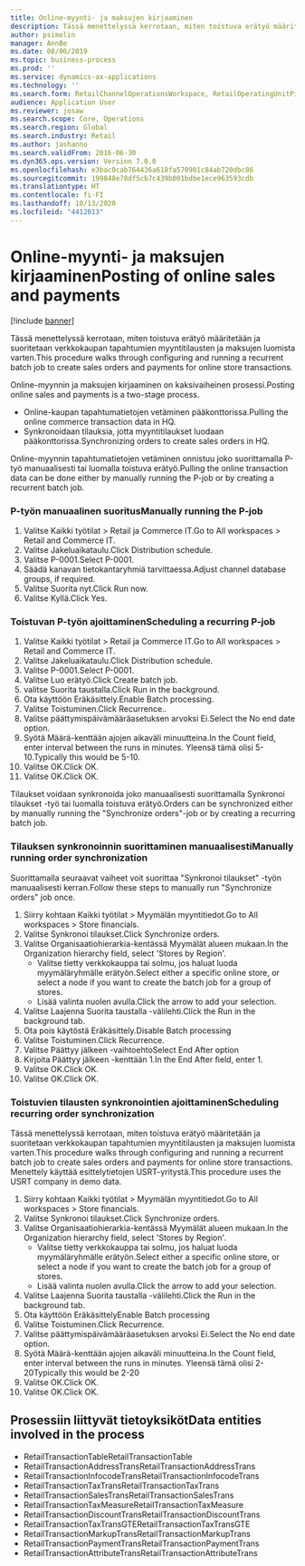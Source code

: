 ```yaml
---
title: Online-myynti- ja maksujen kirjaaminen
description: Tässä menettelyssä kerrotaan, miten toistuva erätyö määritetään ja suoritetaan verkkokaupan tapahtumien myyntitilausten ja maksujen luomista varten.
author: psimolin
manager: AnnBe
ms.date: 08/06/2019
ms.topic: business-process
ms.prod: ''
ms.service: dynamics-ax-applications
ms.technology: ''
ms.search.form: RetailChannelOperationsWorkspace, RetailOperatingUnitPicker, SysRecurrence
audience: Application User
ms.reviewer: josaw
ms.search.scope: Core, Operations
ms.search.region: Global
ms.search.industry: Retail
ms.author: jashanno
ms.search.validFrom: 2016-06-30
ms.dyn365.ops.version: Version 7.0.0
ms.openlocfilehash: e3bac0cab764436a618fa570901c84ab720dbc86
ms.sourcegitcommit: 199848e78df5cb7c439b001bdbe1ece963593cdb
ms.translationtype: HT
ms.contentlocale: fi-FI
ms.lasthandoff: 10/13/2020
ms.locfileid: "4412013"
---
```

# <a name="posting-of-online-sales-and-payments"></a><span data-ttu-id="64ffe-103">Online-myynti- ja maksujen kirjaaminen</span><span class="sxs-lookup"><span data-stu-id="64ffe-103">Posting of online sales and payments</span></span>

[!include [banner](../includes/banner.md)]

<span data-ttu-id="64ffe-104">Tässä menettelyssä kerrotaan, miten toistuva erätyö määritetään ja suoritetaan verkkokaupan tapahtumien myyntitilausten ja maksujen luomista varten.</span><span class="sxs-lookup"><span data-stu-id="64ffe-104">This procedure walks through configuring and running a recurrent batch job to create sales orders and payments for online store transactions.</span></span>

<span data-ttu-id="64ffe-105">Online-myynnin ja maksujen kirjaaminen on kaksivaiheinen prosessi.</span><span class="sxs-lookup"><span data-stu-id="64ffe-105">Posting online sales and payments is a two-stage process.</span></span>

- <span data-ttu-id="64ffe-106">Online-kaupan tapahtumatietojen vetäminen pääkonttorissa.</span><span class="sxs-lookup"><span data-stu-id="64ffe-106">Pulling the online commerce transaction data in HQ.</span></span>
- <span data-ttu-id="64ffe-107">Synkronoidaan tilauksia, jotta myyntitilaukset luodaan pääkonttorissa.</span><span class="sxs-lookup"><span data-stu-id="64ffe-107">Synchronizing orders to create sales orders in HQ.</span></span>

<span data-ttu-id="64ffe-108">Online-myynnin tapahtumatietojen vetäminen onnistuu joko suorittamalla P-työ manuaalisesti tai luomalla toistuva erätyö.</span><span class="sxs-lookup"><span data-stu-id="64ffe-108">Pulling the online transaction data can be done either by manually running the P-job or by creating a recurrent batch job.</span></span>

### <a name="manually-running-the-p-job"></a><span data-ttu-id="64ffe-109">P-työn manuaalinen suoritus</span><span class="sxs-lookup"><span data-stu-id="64ffe-109">Manually running the P-job</span></span>

1. <span data-ttu-id="64ffe-110">Valitse Kaikki työtilat > Retail ja Commerce IT.</span><span class="sxs-lookup"><span data-stu-id="64ffe-110">Go to All workspaces > Retail and Commerce IT.</span></span>
2. <span data-ttu-id="64ffe-111">Valitse Jakeluaikataulu.</span><span class="sxs-lookup"><span data-stu-id="64ffe-111">Click Distribution schedule.</span></span>
3. <span data-ttu-id="64ffe-112">Valitse P-0001.</span><span class="sxs-lookup"><span data-stu-id="64ffe-112">Select P-0001.</span></span>
4. <span data-ttu-id="64ffe-113">Säädä kanavan tietokantaryhmiä tarvittaessa.</span><span class="sxs-lookup"><span data-stu-id="64ffe-113">Adjust channel database groups, if required.</span></span>
5. <span data-ttu-id="64ffe-114">Valitse Suorita nyt.</span><span class="sxs-lookup"><span data-stu-id="64ffe-114">Click Run now.</span></span>
6. <span data-ttu-id="64ffe-115">Valitse Kyllä.</span><span class="sxs-lookup"><span data-stu-id="64ffe-115">Click Yes.</span></span>

### <a name="scheduling-a-recurring-p-job"></a><span data-ttu-id="64ffe-116">Toistuvan P-työn ajoittaminen</span><span class="sxs-lookup"><span data-stu-id="64ffe-116">Scheduling a recurring P-job</span></span>

1. <span data-ttu-id="64ffe-117">Valitse Kaikki työtilat > Retail ja Commerce IT.</span><span class="sxs-lookup"><span data-stu-id="64ffe-117">Go to All workspaces > Retail and Commerce IT.</span></span>
2. <span data-ttu-id="64ffe-118">Valitse Jakeluaikataulu.</span><span class="sxs-lookup"><span data-stu-id="64ffe-118">Click Distribution schedule.</span></span>
3. <span data-ttu-id="64ffe-119">Valitse P-0001.</span><span class="sxs-lookup"><span data-stu-id="64ffe-119">Select P-0001.</span></span>
4. <span data-ttu-id="64ffe-120">Valitse Luo erätyö.</span><span class="sxs-lookup"><span data-stu-id="64ffe-120">Click Create batch job.</span></span>
5. <span data-ttu-id="64ffe-121">valitse Suorita taustalla.</span><span class="sxs-lookup"><span data-stu-id="64ffe-121">Click Run in the background.</span></span>
5. <span data-ttu-id="64ffe-122">Ota käyttöön Eräkäsittely.</span><span class="sxs-lookup"><span data-stu-id="64ffe-122">Enable Batch processing.</span></span>
6. <span data-ttu-id="64ffe-123">Valitse Toistuminen.</span><span class="sxs-lookup"><span data-stu-id="64ffe-123">Click Recurrence..</span></span>
7. <span data-ttu-id="64ffe-124">Valitse päättymispäivämääräasetuksen arvoksi Ei.</span><span class="sxs-lookup"><span data-stu-id="64ffe-124">Select the No end date option.</span></span>
8. <span data-ttu-id="64ffe-125">Syötä Määrä-kenttään ajojen aikaväli minuutteina.</span><span class="sxs-lookup"><span data-stu-id="64ffe-125">In the Count field, enter interval between the runs in minutes.</span></span> <span data-ttu-id="64ffe-126">Yleensä tämä olisi 5-10.</span><span class="sxs-lookup"><span data-stu-id="64ffe-126">Typically this would be 5-10.</span></span>
9. <span data-ttu-id="64ffe-127">Valitse OK.</span><span class="sxs-lookup"><span data-stu-id="64ffe-127">Click OK.</span></span>
10. <span data-ttu-id="64ffe-128">Valitse OK.</span><span class="sxs-lookup"><span data-stu-id="64ffe-128">Click OK.</span></span>

<span data-ttu-id="64ffe-129">Tilaukset voidaan synkronoida joko manuaalisesti suorittamalla Synkronoi tilaukset -työ tai luomalla toistuva erätyö.</span><span class="sxs-lookup"><span data-stu-id="64ffe-129">Orders can be synchronized either by manually running the "Synchronize orders"-job or by creating a recurring batch job.</span></span>

### <a name="manually-running-order-synchronization"></a><span data-ttu-id="64ffe-130">Tilauksen synkronoinnin suorittaminen manuaalisesti</span><span class="sxs-lookup"><span data-stu-id="64ffe-130">Manually running order synchronization</span></span> 

<span data-ttu-id="64ffe-131">Suorittamalla seuraavat vaiheet voit suorittaa "Synkronoi tilaukset" -työn manuaalisesti kerran.</span><span class="sxs-lookup"><span data-stu-id="64ffe-131">Follow these steps to manually run "Synchronize orders" job once.</span></span>

1. <span data-ttu-id="64ffe-132">Siirry kohtaan Kaikki työtilat > Myymälän myyntitiedot.</span><span class="sxs-lookup"><span data-stu-id="64ffe-132">Go to All workspaces > Store financials.</span></span>
2. <span data-ttu-id="64ffe-133">Valitse Synkronoi tilaukset.</span><span class="sxs-lookup"><span data-stu-id="64ffe-133">Click Synchronize orders.</span></span>
3. <span data-ttu-id="64ffe-134">Valitse Organisaatiohierarkia-kentässä Myymälät alueen mukaan.</span><span class="sxs-lookup"><span data-stu-id="64ffe-134">In the Organization hierarchy field, select 'Stores by Region'.</span></span>
    * <span data-ttu-id="64ffe-135">Valitse tietty verkkokauppa tai solmu, jos haluat luoda myymäläryhmälle erätyön.</span><span class="sxs-lookup"><span data-stu-id="64ffe-135">Select either a specific online store, or select a node if you want to create the batch job for a group of stores.</span></span>  
    * <span data-ttu-id="64ffe-136">Lisää valinta nuolen avulla.</span><span class="sxs-lookup"><span data-stu-id="64ffe-136">Click the arrow to add your selection.</span></span>  
4. <span data-ttu-id="64ffe-137">Valitse Laajenna Suorita taustalla -välilehti.</span><span class="sxs-lookup"><span data-stu-id="64ffe-137">Click the Run in the background tab.</span></span>
5. <span data-ttu-id="64ffe-138">Ota pois käytöstä Eräkäsittely.</span><span class="sxs-lookup"><span data-stu-id="64ffe-138">Disable Batch processing</span></span>
6. <span data-ttu-id="64ffe-139">Valitse Toistuminen.</span><span class="sxs-lookup"><span data-stu-id="64ffe-139">Click Recurrence.</span></span>
7. <span data-ttu-id="64ffe-140">Valitse Päättyy jälkeen -vaihtoehto</span><span class="sxs-lookup"><span data-stu-id="64ffe-140">Select End After option</span></span>
8. <span data-ttu-id="64ffe-141">Kirjoita Päättyy jälkeen -kenttään 1.</span><span class="sxs-lookup"><span data-stu-id="64ffe-141">In the End After field, enter 1.</span></span>
9. <span data-ttu-id="64ffe-142">Valitse OK.</span><span class="sxs-lookup"><span data-stu-id="64ffe-142">Click OK.</span></span>
10. <span data-ttu-id="64ffe-143">Valitse OK.</span><span class="sxs-lookup"><span data-stu-id="64ffe-143">Click OK.</span></span>

### <a name="scheduling-recurring-order-synchronization"></a><span data-ttu-id="64ffe-144">Toistuvien tilausten synkronointien ajoittaminen</span><span class="sxs-lookup"><span data-stu-id="64ffe-144">Scheduling recurring order synchronization</span></span>

<span data-ttu-id="64ffe-145">Tässä menettelyssä kerrotaan, miten toistuva erätyö määritetään ja suoritetaan verkkokaupan tapahtumien myyntitilausten ja maksujen luomista varten.</span><span class="sxs-lookup"><span data-stu-id="64ffe-145">This procedure walks through configuring and running a recurrent batch job to create sales orders and payments for online store transactions.</span></span> <span data-ttu-id="64ffe-146">Menettely käyttää esittelytietojen USRT-yritystä.</span><span class="sxs-lookup"><span data-stu-id="64ffe-146">This procedure uses the USRT company in demo data.</span></span>

1. <span data-ttu-id="64ffe-147">Siirry kohtaan Kaikki työtilat > Myymälän myyntitiedot.</span><span class="sxs-lookup"><span data-stu-id="64ffe-147">Go to All workspaces > Store financials.</span></span>
2. <span data-ttu-id="64ffe-148">Valitse Synkronoi tilaukset.</span><span class="sxs-lookup"><span data-stu-id="64ffe-148">Click Synchronize orders.</span></span>
3. <span data-ttu-id="64ffe-149">Valitse Organisaatiohierarkia-kentässä Myymälät alueen mukaan.</span><span class="sxs-lookup"><span data-stu-id="64ffe-149">In the Organization hierarchy field, select 'Stores by Region'.</span></span>
    * <span data-ttu-id="64ffe-150">Valitse tietty verkkokauppa tai solmu, jos haluat luoda myymäläryhmälle erätyön.</span><span class="sxs-lookup"><span data-stu-id="64ffe-150">Select either a specific online store, or select a node if you want to create the batch job for a group of stores.</span></span>  
    * <span data-ttu-id="64ffe-151">Lisää valinta nuolen avulla.</span><span class="sxs-lookup"><span data-stu-id="64ffe-151">Click the arrow to add your selection.</span></span>  
4. <span data-ttu-id="64ffe-152">Valitse Laajenna Suorita taustalla -välilehti.</span><span class="sxs-lookup"><span data-stu-id="64ffe-152">Click the Run in the background tab.</span></span>
5. <span data-ttu-id="64ffe-153">Ota käyttöön Eräkäsittely</span><span class="sxs-lookup"><span data-stu-id="64ffe-153">Enable Batch processing</span></span>
6. <span data-ttu-id="64ffe-154">Valitse Toistuminen.</span><span class="sxs-lookup"><span data-stu-id="64ffe-154">Click Recurrence.</span></span>
7. <span data-ttu-id="64ffe-155">Valitse päättymispäivämääräasetuksen arvoksi Ei.</span><span class="sxs-lookup"><span data-stu-id="64ffe-155">Select the No end date option.</span></span>
8. <span data-ttu-id="64ffe-156">Syötä Määrä-kenttään ajojen aikaväli minuutteina.</span><span class="sxs-lookup"><span data-stu-id="64ffe-156">In the Count field, enter interval between the runs in minutes.</span></span> <span data-ttu-id="64ffe-157">Yleensä tämä olisi 2-20</span><span class="sxs-lookup"><span data-stu-id="64ffe-157">Typically this would be 2-20</span></span>
9. <span data-ttu-id="64ffe-158">Valitse OK.</span><span class="sxs-lookup"><span data-stu-id="64ffe-158">Click OK.</span></span>
10. <span data-ttu-id="64ffe-159">Valitse OK.</span><span class="sxs-lookup"><span data-stu-id="64ffe-159">Click OK.</span></span>

## <a name="data-entities-involved-in-the-process"></a><span data-ttu-id="64ffe-160">Prosessiin liittyvät tietoyksiköt</span><span class="sxs-lookup"><span data-stu-id="64ffe-160">Data entities involved in the process</span></span>

- <span data-ttu-id="64ffe-161">RetailTransactionTable</span><span class="sxs-lookup"><span data-stu-id="64ffe-161">RetailTransactionTable</span></span>
- <span data-ttu-id="64ffe-162">RetailTransactionAddressTrans</span><span class="sxs-lookup"><span data-stu-id="64ffe-162">RetailTransactionAddressTrans</span></span>
- <span data-ttu-id="64ffe-163">RetailTransactionInfocodeTrans</span><span class="sxs-lookup"><span data-stu-id="64ffe-163">RetailTransactionInfocodeTrans</span></span>
- <span data-ttu-id="64ffe-164">RetailTransactionTaxTrans</span><span class="sxs-lookup"><span data-stu-id="64ffe-164">RetailTransactionTaxTrans</span></span>
- <span data-ttu-id="64ffe-165">RetailTransactionSalesTrans</span><span class="sxs-lookup"><span data-stu-id="64ffe-165">RetailTransactionSalesTrans</span></span>
- <span data-ttu-id="64ffe-166">RetailTransactionTaxMeasure</span><span class="sxs-lookup"><span data-stu-id="64ffe-166">RetailTransactionTaxMeasure</span></span>
- <span data-ttu-id="64ffe-167">RetailTransactionDiscountTrans</span><span class="sxs-lookup"><span data-stu-id="64ffe-167">RetailTransactionDiscountTrans</span></span>
- <span data-ttu-id="64ffe-168">RetailTransactionTaxTransGTE</span><span class="sxs-lookup"><span data-stu-id="64ffe-168">RetailTransactionTaxTransGTE</span></span>
- <span data-ttu-id="64ffe-169">RetailTransactionMarkupTrans</span><span class="sxs-lookup"><span data-stu-id="64ffe-169">RetailTransactionMarkupTrans</span></span>
- <span data-ttu-id="64ffe-170">RetailTransactionPaymentTrans</span><span class="sxs-lookup"><span data-stu-id="64ffe-170">RetailTransactionPaymentTrans</span></span>
- <span data-ttu-id="64ffe-171">RetailTransactionAttributeTrans</span><span class="sxs-lookup"><span data-stu-id="64ffe-171">RetailTransactionAttributeTrans</span></span>
